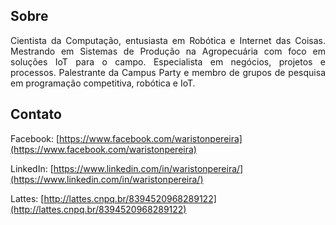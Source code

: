 ## Sobre
<p style="text-align: justify;">
Cientista da Computação, entusiasta em Robótica e Internet das Coisas. Mestrando em Sistemas de Produção na Agropecuária com foco em soluções IoT para o campo. Especialista em negócios, projetos e processos. Palestrante da Campus Party e membro de grupos de pesquisa em programação competitiva, robótica e IoT.
</p>

## Contato

Facebook: [https://www.facebook.com/waristonpereira](https://www.facebook.com/waristonpereira)

LinkedIn: [https://www.linkedin.com/in/waristonpereira/](https://www.linkedin.com/in/waristonpereira/)

Lattes: [http://lattes.cnpq.br/8394520968289122](http://lattes.cnpq.br/8394520968289122)
